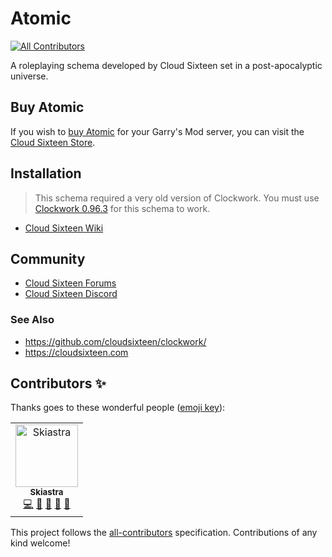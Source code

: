 # Atomic
[![All Contributors](https://img.shields.io/badge/all_contributors-1-orange.svg?style=flat-square)](#contributors)  
  
A roleplaying schema developed by Cloud Sixteen set in a post-apocalyptic universe.

## Buy Atomic

If you wish to [buy Atomic](http://store.cloudsixteen.com/cart.php) for your Garry's Mod server, you can visit the [Cloud Sixteen Store](https://store.cloudsixteen.com).

## Installation

> This schema required a very old version of Clockwork. You must use [Clockwork 0.96.3](https://github.com/CloudSixteen/Clockwork/releases/tag/v0.96.3d) for this schema to work.

* [Cloud Sixteen Wiki](https://wiki.cloudsixteen.com)

## Community

* [Cloud Sixteen Forums](https://eden.cloudsixteen.com)  
* [Cloud Sixteen Discord](https://discord.gg/gGsSSZj)

### See Also

* https://github.com/cloudsixteen/clockwork/
* https://cloudsixteen.com

## Contributors ✨

Thanks goes to these wonderful people ([emoji key](https://allcontributors.org/docs/en/emoji-key)):

<!-- ALL-CONTRIBUTORS-LIST:START - Do not remove or modify this section -->
<!-- prettier-ignore -->
<table>
  <tr>
    <td align="center"><a href="https://github.com/Skiastra"><img src="https://avatars2.githubusercontent.com/u/8324893?v=4" width="100px;" alt="Skiastra"/><br /><sub><b>Skiastra</b></sub></a><br /><a href="https://github.com/CloudSixteen/Atomic/commits?author=skiastra" title="Code">💻</a> <a href="#design-skiastra" title="Design">🎨</a> <a href="https://github.com/CloudSixteen/Atomic/commits?author=skiastra" title="Documentation">📖</a> <a href="#plugin-skiastra" title="Plugin/utility libraries">🔌</a> <a href="#ideas-skiastra" title="Ideas, Planning, & Feedback">🤔</a></td>
  </tr>
</table>

<!-- ALL-CONTRIBUTORS-LIST:END -->

This project follows the [all-contributors](https://github.com/all-contributors/all-contributors) specification. Contributions of any kind welcome!
